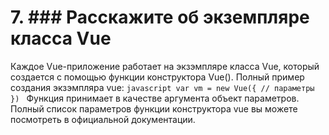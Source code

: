 # 7.  ### Расскажите об экземпляре класса Vue

Каждое Vue-приложение работает на экзэмпляре класса Vue, который создается с помощью функции конструктора Vue(). Полный пример создания экзэмпляра vue:
    ```javascript
    var vm = new Vue({
      // параметры
    })
    ```
    Функция принимает в качестве аргумента объект параметров. Полный список параметров функции конструктора vue вы можете посмотреть в официальной документации.